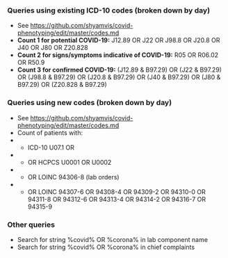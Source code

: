 ### Queries using existing ICD-10 codes (broken down by day)
* See https://github.com/shyamvis/covid-phenotyping/edit/master/codes.md
* **Count 1 for potential COVID-19:** J12.89 OR J22 OR J98.8 OR J20.8 OR J40 OR J80 OR Z20.828
* **Count 2 for signs/symptoms indicative of COVID-19:** R05 OR R06.02 OR R50.9
* **Count 3 for confirmed COVID-19:** (J12.89 & B97.29) OR (J22 & B97.29) OR (J98.8 & B97.29) OR (J20.8 & B97.29) OR (J40 & B97.29) OR (J80 & B97.29) OR (Z20.828 & B97.29)

### Queries using new codes (broken down by day)
* See https://github.com/shyamvis/covid-phenotyping/edit/master/codes.md
* Count of patients with:
* * ICD-10 U07.1 OR 
* * OR HCPCS U0001 OR U0002 
* * OR LOINC 94306-8 (lab orders)
* * OR LOINC 94307-6 OR 94308-4 OR 94309-2 OR 94310-0 OR 94311-8 OR 94312-6 OR 94313-4 OR 94314-2 OR 94316-7 OR 94315-9

### Other queries
* Search for string %covid% OR %corona% in lab component name
* Search for string %covid% OR %corona% in chief complaints
